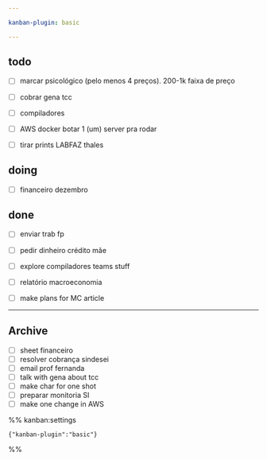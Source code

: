 ```yaml
---

kanban-plugin: basic

---
```


## todo

- [ ] marcar psicológico (pelo menos 4 preços). 200-1k faixa de preço
- [ ] cobrar gena tcc
- [ ] compiladores
- [ ] AWS docker botar 1 (um) server pra rodar
- [ ] tirar prints LABFAZ thales


## doing

- [ ] financeiro dezembro


## done

- [ ] enviar trab fp
- [ ] pedir dinheiro crédito mãe
- [ ] explore compiladores teams stuff
- [ ] relatório macroeconomia
- [ ] make plans for MC article


***

## Archive

- [ ] sheet financeiro
- [ ] resolver cobrança sindesei
- [ ] email prof fernanda
- [ ] talk with gena about tcc
- [ ] make char for one shot
- [ ] preparar monitoria SI
- [ ] make one change in AWS

%% kanban:settings
```
{"kanban-plugin":"basic"}
```
%%